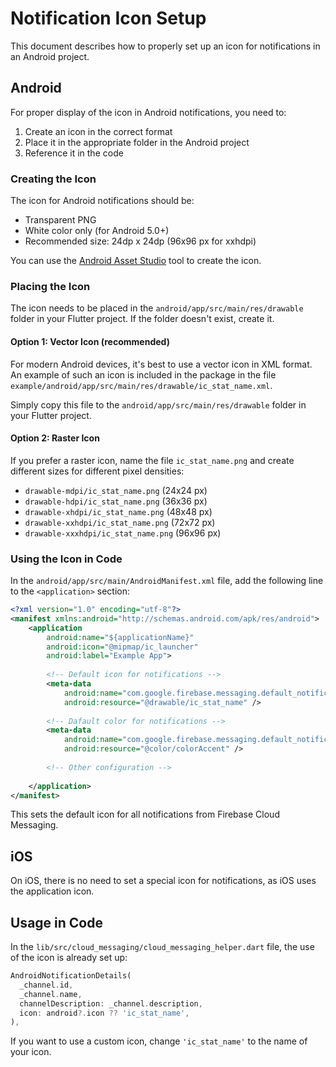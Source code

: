 # Notification Icon Setup

This document describes how to properly set up an icon for notifications in an Android project.

## Android

For proper display of the icon in Android notifications, you need to:

1. Create an icon in the correct format
2. Place it in the appropriate folder in the Android project
3. Reference it in the code

### Creating the Icon

The icon for Android notifications should be:

- Transparent PNG
- White color only (for Android 5.0+)
- Recommended size: 24dp x 24dp (96x96 px for xxhdpi)

You can use the [Android Asset Studio](https://romannurik.github.io/AndroidAssetStudio/icons-notification.html) tool to create the icon.

### Placing the Icon

The icon needs to be placed in the `android/app/src/main/res/drawable` folder in your Flutter project. If the folder doesn't exist, create it.

#### Option 1: Vector Icon (recommended)

For modern Android devices, it's best to use a vector icon in XML format. An example of such an icon is included in the package in the file `example/android/app/src/main/res/drawable/ic_stat_name.xml`.

Simply copy this file to the `android/app/src/main/res/drawable` folder in your Flutter project.

#### Option 2: Raster Icon

If you prefer a raster icon, name the file `ic_stat_name.png` and create different sizes for different pixel densities:

- `drawable-mdpi/ic_stat_name.png` (24x24 px)
- `drawable-hdpi/ic_stat_name.png` (36x36 px)
- `drawable-xhdpi/ic_stat_name.png` (48x48 px)
- `drawable-xxhdpi/ic_stat_name.png` (72x72 px)
- `drawable-xxxhdpi/ic_stat_name.png` (96x96 px)

### Using the Icon in Code

In the `android/app/src/main/AndroidManifest.xml` file, add the following line to the `<application>` section:

```xml
<?xml version="1.0" encoding="utf-8"?>
<manifest xmlns:android="http://schemas.android.com/apk/res/android">
    <application
        android:name="${applicationName}"
        android:icon="@mipmap/ic_launcher"
        android:label="Example App">
        
        <!-- Default icon for notifications -->
        <meta-data
            android:name="com.google.firebase.messaging.default_notification_icon"
            android:resource="@drawable/ic_stat_name" />
            
        <!-- Dafault color for notifications -->
        <meta-data
            android:name="com.google.firebase.messaging.default_notification_color"
            android:resource="@color/colorAccent" />
            
        <!-- Other configuration -->
        
    </application>
</manifest>

```

This sets the default icon for all notifications from Firebase Cloud Messaging.

## iOS

On iOS, there is no need to set a special icon for notifications, as iOS uses the application icon.

## Usage in Code

In the `lib/src/cloud_messaging/cloud_messaging_helper.dart` file, the use of the icon is already set up:

```dart
AndroidNotificationDetails(
  _channel.id,
  _channel.name,
  channelDescription: _channel.description,
  icon: android?.icon ?? 'ic_stat_name',
),
```

If you want to use a custom icon, change `'ic_stat_name'` to the name of your icon.

